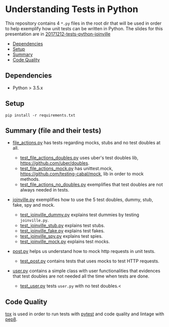 # Understanding Tests in Python

This repository contains 4 `*.py` files in the root dir that will be used in order to help exemplify how unit tests can be written in Python. The slides for this presentation are in [20171212-tests-python-joinville](https://github.com/magrathealabs/presentations)

- [Dependencies](#dependencies)
- [Setup](#setup)
- [Summary](#summary)
- [Code Quality](#code_quality)

## Dependencies

- Python > 3.5.x

## Setup

`pip install -r requirements.txt`

## Summary (file and their tests)

- [file_actions.py](https://github.com/danielSbastos/understanding-tests/blob/master/file_actions.py) has tests regarding mocks, stubs and no test doubles at all.
    - [test_file_actions_doubles.py](https://github.com/danielSbastos/understanding-tests/blob/master/tests/test_file_actions_doubles.py) uses uber's test doubles lib, https://github.com/uber/doubles.
    - [test_file_actions_mock.py](https://github.com/danielSbastos/understanding-tests/blob/master/tests/test_file_actions_mock.py) has unittest.mock, https://github.com/testing-cabal/mock, lib in order to mock methods.
    - [test_file_actions_no_doubles.py](https://github.com/danielSbastos/understanding-tests/blob/master/tests/test_file_actions_no_doubles.py) exemplifies that test doubles are not always needed in tests.

- [joinville.py](https://github.com/danielSbastos/understanding-tests/blob/master/joinville.py) exemplifies how to use the 5 test doubles, dummy, stub, fake, spy and mock.
    - [test_joinville_dummy.py](https://github.com/danielSbastos/understanding-tests/blob/master/tests/test_joinville_dummy.py) explains test dummies by testing `joinville.py`.
    - [test_joinville_stub.py](https://github.com/danielSbastos/understanding-tests/blob/master/tests/test_joinville_stub.py) explains test stubs.
    - [test_joinville_fake.py](https://github.com/danielSbastos/understanding-tests/blob/master/tests/test_joinville_fake.py) explains test fakes.
    - [test_joinville_spy.py](https://github.com/danielSbastos/understanding-tests/blob/master/tests/test_joinville_spy.py) explains test spies.
    - [test_joinville_mock.py](https://github.com/danielSbastos/understanding-tests/blob/master/tests/test_joinville_mock.py) explains test mocks.

- [post.py](https://github.com/danielSbastos/understanding-tests/blob/master/post.py) helps us understand how to mock http requests in unit tests.
    - [test_post.py](https://github.com/danielSbastos/understanding-tests/blob/master/tests/test_post.py) contains tests that uses mocks to test HTTP requests.

- [user.py](https://github.com/danielSbastos/understanding-tests/blob/master/user.py) contains a simple class with user functionalities that evidences that test doubles are not needed all the time when tests are done.
    - [test_user.py](https://github.com/danielSbastos/understanding-tests/blob/master/tests/test_user.py) tests `user.py` with no test doubles.<

## Code Quality

[tox](https://github.com/tox-dev/tox) is used in order to run tests with [pytest](https://github.com/pytest-dev/pytest) and code quality and lintage with [pep8](https://github.com/pycqa/pycodestyle).
